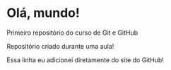# Olá, mundo!
Primeiro repositório do curso de Git e GitHub

Repositório criado durante uma aula!

Essa linha eu adicionei diretamente do site do GitHub!
